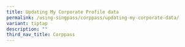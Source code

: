 ```yaml
---
title: Updating My Corporate Profile data
permalink: /using-singpass/corppass/updating-my-corporate-data/
variant: tiptap
description: ""
third_nav_title: Corppass
---
```

